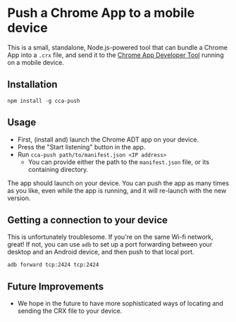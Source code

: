 # Push a Chrome App to a mobile device

This is a small, standalone, Node.js-powered tool that can bundle a Chrome App into a `.crx` file, and send it to the [Chrome App Developer Tool](https://github.com/MobileChromeApps/harness) running on a mobile device.

## Installation

    npm install -g cca-push

## Usage

- First, (install and) launch the Chrome ADT app on your device.
- Press the "Start listening" button in the app.
- Run `cca-push path/to/manifest.json <IP address>`
    - You can provide either the path to the `manifest.json` file, or its containing directory.

The app should launch on your device. You can push the app as many times as you like, even while the app is running, and it will re-launch with the new version.

## Getting a connection to your device

This is unfortunately troublesome. If you're on the same Wi-fi network, great! If not, you can use `adb` to set up a port forwarding between your desktop and an Android device, and then push to that local port.

    adb forward tcp:2424 tcp:2424

## Future Improvements

- We hope in the future to have more sophisticated ways of locating and sending the CRX file to your device.

